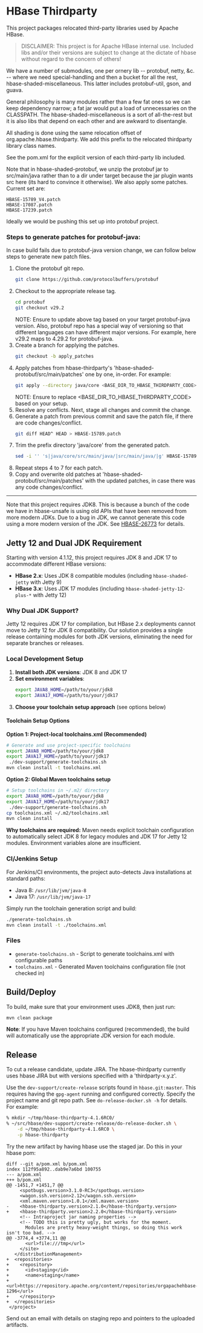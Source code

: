 # HBase Thirdparty
<!---
# Licensed to the Apache Software Foundation (ASF) under one
# or more contributor license agreements.  See the NOTICE file
# distributed with this work for additional information
# regarding copyright ownership.  The ASF licenses this file
# to you under the Apache License, Version 2.0 (the
# "License"); you may not use this file except in compliance
# with the License.  You may obtain a copy of the License at
#
#     http://www.apache.org/licenses/LICENSE-2.0
#
# Unless required by applicable law or agreed to in writing, software
# distributed under the License is distributed on an "AS IS" BASIS,
# WITHOUT WARRANTIES OR CONDITIONS OF ANY KIND, either express or implied.
# See the License for the specific language governing permissions and
# limitations under the License.
-->

This project packages relocated third-party libraries used by Apache HBase.

> DISCLAIMER: This project is for Apache HBase internal use.  Included libs
> and/or their versions are subject to change at the dictate of hbase without
> regard to the concern of others!

We have a number of submodules, one per ornery lib -- protobuf, netty, &c. --
where we need special-handling and then a bucket for all the rest,
hbase-shaded-miscellaneous. This latter includes protobuf-util, gson, and guava.

General philosophy is many modules rather than a few fat ones so we can keep
dependency narrow; a fat jar would put a load of unnecessaries on the
CLASSPATH. The hbase-shaded-miscellaneous is a sort of all-the-rest but it
is also libs that depend on each other and are awkward to disentangle.

All shading is done using the same relocation offset of
org.apache.hbase.thirdparty. We add this prefix to the relocated thirdparty
library class names.

See the pom.xml for the explicit version of each third-party lib included.

Note that in hbase-shaded-protobuf, we unzip the protobuf jar to src/main/java
rather than to a dir under target because the jar plugin wants src here (its
hard to convince it otherwise). We also apply some patches. Current set are:

```
HBASE-15789_V4.patch
HBASE-17087.patch
HBASE-17239.patch
```

Ideally we would be pushing this set up into protobuf project.

### Steps to generate patches for protobuf-java:
In case build fails due to protobuf-java version change, we can follow below steps to generate new patch files.

1) Clone the protobuf git repo.
    ```sh
    git clone https://github.com/protocolbuffers/protobuf
    ```
2) Checkout to the appropriate release tag.
    ```sh
    cd protobuf
    git checkout v29.2
    ```
   NOTE: Ensure to update above tag based on your target protobuf-java version. Also, protobuf repo has a special way of versioning so that different languages can have different major versions. For example, here v29.2 maps to 4.29.2 for protobuf-java.
3) Create a branch for applying the patches.
    ```sh
    git checkout -b apply_patches
    ```
4) Apply patches from hbase-thirdparty's 'hbase-shaded-protobuf/src/main/patches' one by one, in-order. For example:
    ```sh
    git apply --directory java/core <BASE_DIR_TO_HBASE_THIRDPARTY_CODE>/hbase-thirdparty/hbase-shaded-protobuf/src/main/patches/HBASE-15789_V3.patch
    ```
   NOTE: Ensure to replace <BASE_DIR_TO_HBASE_THIRDPARTY_CODE> based on your setup.
5) Resolve any conflicts. Next, stage all changes and commit the change.
6) Generate a patch from previous commit and save the patch file, if there are code changes/conflict.
    ```sh
    git diff HEAD^ HEAD > HBASE-15789.patch
    ```
7) Trim the prefix directory 'java/core' from the generated patch.
    ```sh
    sed -i '' 's|java/core/src/main/java/|src/main/java/|g' HBASE-15789.patch
    ```
8) Repeat steps 4 to 7 for each patch.
9) Copy and overwrite old patches at 'hbase-shaded-protobuf/src/main/patches' with the updated patches, in case there was any code changes/conflict.

---

Note that this project requires JDK8. This is because a bunch of the code we
have in hbase-unsafe is using old APIs that have been removed from more
modern JDKs. Due to a bug in JDK, we cannot generate this code using a more
modern version of the JDK. See
[HBASE-26773](https://issues.apache.org/jira/browse/HBASE-26773) for details.

## Jetty 12 and Dual JDK Requirement

Starting with version 4.1.12, this project requires JDK 8 and JDK 17 to accommodate different HBase versions:

- **HBase 2.x**: Uses JDK 8 compatible modules (including `hbase-shaded-jetty` with Jetty 9)
- **HBase 3.x**: Uses JDK 17 modules (including `hbase-shaded-jetty-12-plus-*` with Jetty 12)

### Why Dual JDK Support?

Jetty 12 requires JDK 17 for compilation, but HBase 2.x deployments cannot move to Jetty 12 for JDK 8 compatibility. Our solution provides a single release containing modules for both JDK versions, eliminating the need for separate branches or releases.

### Local Development Setup

1. **Install both JDK versions**: JDK 8 and JDK 17
2. **Set environment variables**:
   ```sh
   export JAVA8_HOME=/path/to/your/jdk8
   export JAVA17_HOME=/path/to/your/jdk17
   ```
3. **Choose your toolchain setup approach** (see options below)

#### Toolchain Setup Options

**Option 1: Project-local toolchains.xml (Recommended)**
```sh
# Generate and use project-specific toolchains
export JAVA8_HOME=/path/to/your/jdk8
export JAVA17_HOME=/path/to/your/jdk17
 ./dev-support/generate-toolchains.sh
mvn clean install -t toolchains.xml
```

**Option 2: Global Maven toolchains setup**
```sh
# Setup toolchains in ~/.m2/ directory
export JAVA8_HOME=/path/to/your/jdk8
export JAVA17_HOME=/path/to/your/jdk17
 ./dev-support/generate-toolchains.sh
cp toolchains.xml ~/.m2/toolchains.xml
mvn clean install
```

**Why toolchains are required:** Maven needs explicit toolchain configuration to automatically select JDK 8 for legacy modules and JDK 17 for Jetty 12 modules. Environment variables alone are insufficient.

### CI/Jenkins Setup

For Jenkins/CI environments, the project auto-detects Java installations at standard paths:
- Java 8: `/usr/lib/jvm/java-8`
- Java 17: `/usr/lib/jvm/java-17`

Simply run the toolchain generation script and build:
```sh
./generate-toolchains.sh
mvn clean install -t ./toolchains.xml
```

### Files
- `generate-toolchains.sh` - Script to generate toolchains.xml with configurable paths
- `toolchains.xml` - Generated Maven toolchains configuration file (not checked in)

## Build/Deploy

To build, make sure that your environment uses JDK8, then just run:

```sh
mvn clean package
```

**Note**: If you have Maven toolchains configured (recommended), the build will automatically use the appropriate JDK version for each module.

## Release

To cut a release candidate, update JIRA. The hbase-thirdparty currently uses
hbase JIRA but with versions specified with a 'thirdparty-x.y.z'.

Use the `dev-support/create-release` scripts found in `hbase.git:master`. This
requires having the `gpg-agent` running and configured correctly. Specify the
project name and git repo path. See `do-release-docker.sh -h` for details. For
example:

```sh
% mkdir ~/tmp/hbase-thirdparty-4.1.6RC0/
% ~/src/hbase/dev-support/create-release/do-release-docker.sh \
    -d ~/tmp/hbase-thirdparty-4.1.6RC0 \
    -p hbase-thirdparty
```

Try the new artifact by having hbase use the staged jar. Do this in your hbase pom:

```
diff --git a/pom.xml b/pom.xml
index 112f95a892..dab9e7a6bd 100755
--- a/pom.xml
+++ b/pom.xml
@@ -1451,7 +1451,7 @@
     <spotbugs.version>3.1.0-RC3</spotbugs.version>
     <wagon.ssh.version>2.12</wagon.ssh.version>
     <xml.maven.version>1.0.1</xml.maven.version>
-    <hbase-thirdparty.version>2.1.0</hbase-thirdparty.version>
+    <hbase-thirdparty.version>2.2.0</hbase-thirdparty.version>
     <!-- Intraproject jar naming properties -->
     <!-- TODO this is pretty ugly, but works for the moment.
       Modules are pretty heavy-weight things, so doing this work isn't too bad. -->
@@ -3774,4 +3774,11 @@
       <url>file:///tmp</url>
     </site>
   </distributionManagement>
+  <repositories>
+    <repository>
+      <id>staging</id>
+      <name>staging</name>
+      <url>https://repository.apache.org/content/repositories/orgapachehbase-1296</url>
+    </repository>
+  </repositories>
 </project>
```

Send out an email with details on staging repo and pointers to the uploaded
artifacts.
